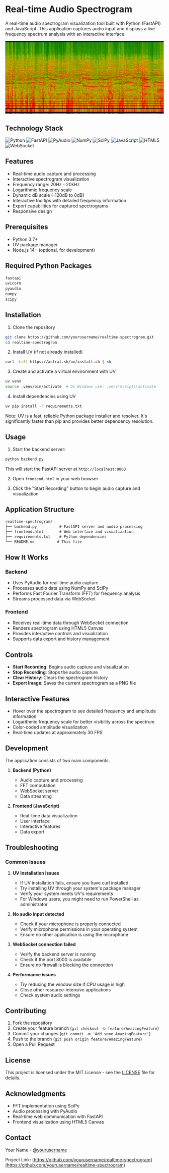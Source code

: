 # Real-time Audio Spectrogram

A real-time audio spectrogram visualization tool built with Python (FastAPI) and JavaScript. This application captures audio input and displays a live frequency spectrum analysis with an interactive interface.

![Spectrogram Preview](src/images/spectrogram_2025-01-02T12_29_14.380Z.png)

## Technology Stack

![Python](https://img.shields.io/badge/Python-3.7+-3776AB?style=for-the-badge&logo=python&logoColor=white)
![FastAPI](https://img.shields.io/badge/FastAPI-0.104.0-009688?style=for-the-badge&logo=fastapi&logoColor=white)
![PyAudio](https://img.shields.io/badge/PyAudio-0.2.13-4B8BBE?style=for-the-badge)
![NumPy](https://img.shields.io/badge/NumPy-1.24.0-013243?style=for-the-badge&logo=numpy&logoColor=white)
![SciPy](https://img.shields.io/badge/SciPy-1.11.0-8CAAE6?style=for-the-badge&logo=scipy&logoColor=white)
![JavaScript](https://img.shields.io/badge/JavaScript-ES6+-F7DF1E?style=for-the-badge&logo=javascript&logoColor=black)
![HTML5](https://img.shields.io/badge/HTML5-Canvas-E34F26?style=for-the-badge&logo=html5&logoColor=white)
![WebSocket](https://img.shields.io/badge/WebSocket-Protocol-010101?style=for-the-badge)

## Features

- Real-time audio capture and processing
- Interactive spectrogram visualization
- Frequency range: 20Hz - 20kHz
- Logarithmic frequency scale
- Dynamic dB scale (-120dB to 0dB)
- Interactive tooltips with detailed frequency information
- Export capabilities for captured spectrograms
- Responsive design

## Prerequisites

- Python 3.7+
- UV package manager
- Node.js 14+ (optional, for development)

## Required Python Packages

```bash
fastapi
uvicorn
pyaudio
numpy
scipy
```

## Installation

1. Clone the repository
```bash
git clone https://github.com/yourusername/realtime-spectrogram.git
cd realtime-spectrogram
```

2. Install UV (if not already installed)
```bash
curl -LsSf https://astral.sh/uv/install.sh | sh
```

3. Create and activate a virtual environment with UV
```bash
uv venv
source .venv/bin/activate  # On Windows use: .venv\Scripts\activate
```

4. Install dependencies using UV
```bash
uv pip install -r requirements.txt
```

Note: UV is a fast, reliable Python package installer and resolver. It's significantly faster than pip and provides better dependency resolution.

## Usage

1. Start the backend server:
```bash
python backend.py
```
This will start the FastAPI server at `http://localhost:8000`

2. Open `frontend.html` in your web browser

3. Click the "Start Recording" button to begin audio capture and visualization

## Application Structure

```
realtime-spectrogram/
├── backend.py          # FastAPI server and audio processing
├── frontend.html       # Web interface and visualization
├── requirements.txt    # Python dependencies
└── README.md          # This file
```

## How It Works

### Backend
- Uses PyAudio for real-time audio capture
- Processes audio data using NumPy and SciPy
- Performs Fast Fourier Transform (FFT) for frequency analysis
- Streams processed data via WebSocket

### Frontend
- Receives real-time data through WebSocket connection
- Renders spectrogram using HTML5 Canvas
- Provides interactive controls and visualization
- Supports data export and history management

## Controls

- **Start Recording**: Begins audio capture and visualization
- **Stop Recording**: Stops the audio capture
- **Clear History**: Clears the spectrogram history
- **Export Image**: Saves the current spectrogram as a PNG file

## Interactive Features

- Hover over the spectrogram to see detailed frequency and amplitude information
- Logarithmic frequency scale for better visibility across the spectrum
- Color-coded amplitude visualization
- Real-time updates at approximately 30 FPS

## Development

The application consists of two main components:

1. **Backend (Python)**
   - Audio capture and processing
   - FFT computation
   - WebSocket server
   - Data streaming

2. **Frontend (JavaScript)**
   - Real-time data visualization
   - User interface
   - Interactive features
   - Data export

## Troubleshooting

### Common Issues

1. **UV Installation Issues**
   - If UV installation fails, ensure you have curl installed
   - Try installing UV through your system's package manager
   - Verify your system meets UV's requirements
   - For Windows users, you might need to run PowerShell as administrator

2. **No audio input detected**
   - Check if your microphone is properly connected
   - Verify microphone permissions in your operating system
   - Ensure no other application is using the microphone

2. **WebSocket connection failed**
   - Verify the backend server is running
   - Check if the port 8000 is available
   - Ensure no firewall is blocking the connection

3. **Performance issues**
   - Try reducing the window size if CPU usage is high
   - Close other resource-intensive applications
   - Check system audio settings

## Contributing

1. Fork the repository
2. Create your feature branch (`git checkout -b feature/AmazingFeature`)
3. Commit your changes (`git commit -m 'Add some AmazingFeature'`)
4. Push to the branch (`git push origin feature/AmazingFeature`)
5. Open a Pull Request

## License

This project is licensed under the MIT License - see the [LICENSE](LICENSE) file for details.

## Acknowledgments

- FFT implementation using SciPy
- Audio processing with PyAudio
- Real-time web communication with FastAPI
- Frontend visualization using HTML5 Canvas

## Contact

Your Name - [@yourusername](https://twitter.com/yourusername)

Project Link: [https://github.com/yourusername/realtime-spectrogram](https://github.com/yourusername/realtime-spectrogram)